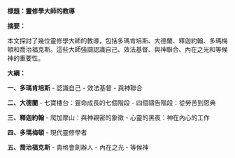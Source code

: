**標題：靈修學大師的教導**

**摘要：**

本文探討了幾位靈修學大師的教導，包括多瑪肯培斯、大德蘭、釋迦約翰、多瑪梅頓和喬治福克斯。這些大師強調認識自己、效法基督、與神聯合、內在之光和等候神的重要性。

**大綱：**

**一、多瑪肯培斯**
    - 認識自己
    - 效法基督
    - 與神聯合

**二、大德蘭**
    - 七寶樓台：靈命成長的七個階段
    - 四個禱告階段：從勞苦到恩典

**三、釋迦約翰**
    - 爬加摩山：與神親密的象徵
    - 心靈的黑夜：神在內心的工作

**四、多瑪梅頓**
    - 現代靈修學者

**五、喬治福克斯**
    - 貴格會創辦人
    - 內在之光
    - 等候神